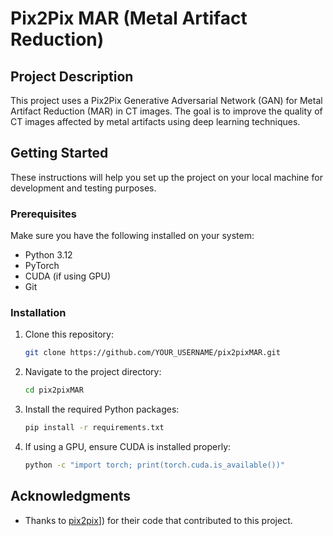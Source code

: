 # Pix2Pix MAR (Metal Artifact Reduction)
## Project Description
This project uses a Pix2Pix Generative Adversarial Network (GAN) for Metal Artifact Reduction (MAR) in CT images. The goal is to improve the quality of CT images affected by metal artifacts using deep learning techniques.

## Getting Started

These instructions will help you set up the project on your local machine for development and testing purposes.

### Prerequisites

Make sure you have the following installed on your system:
- Python 3.12
- PyTorch
- CUDA (if using GPU)
- Git

### Installation

1. Clone this repository:
    ```bash
    git clone https://github.com/YOUR_USERNAME/pix2pixMAR.git
    ```

2. Navigate to the project directory:
    ```bash
    cd pix2pixMAR
    ```

3. Install the required Python packages:
    ```bash
    pip install -r requirements.txt
    ```


4. If using a GPU, ensure CUDA is installed properly:
    ```bash
    python -c "import torch; print(torch.cuda.is_available())"
    ```


## Acknowledgments

- Thanks to [pix2pix]([https://github.com/akanametov/pix2pix)]) for their code that contributed to this project. 
